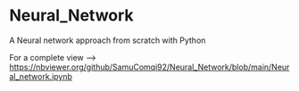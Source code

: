 # Neural_Network
A Neural network approach from scratch with Python

For a complete view --> https://nbviewer.org/github/SamuComqi92/Neural_Network/blob/main/Neural_network.ipynb
